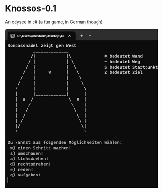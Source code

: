 # Knossos-0.1
An odysee in c# (a fun game, in German though)

![Knossos 0.1](https://github.com/listoflistoflist/Knossos-0.1/blob/main/Knossos%200.1/screenshot.jpg?raw=true)


